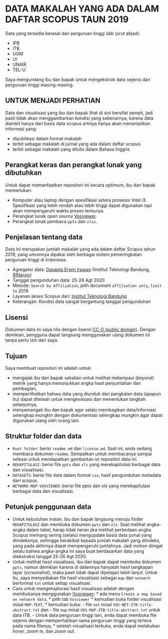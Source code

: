 # DATA MAKALAH YANG ADA DALAM DAFTAR SCOPUS TAUN 2019

Data yang tersedia berasal dari perguruan tinggi sbb (urut abjad):

- IPB
- ITB
- UGM
- UI
- UNAIR
- TEL-U

Saya mengundang ibu dan bapak untuk mengekstrak data sejenis dari perguruan tinggi masing-masing.

## UNTUK MENJADI PERHATIAN

Data dan visualisasi yang ibu dan bapak lihat di sini bersifat sempit, jadi pasti tidak akan menggambarkan kondisi yang sebenarnya, karena data diambil hanya dari basis data scopus artinya hanya akan menampilkan informasi yang:

- dipublikasi dalam format makalah
- terbit sebagai makalah di jurnal yang ada dalam daftar scopus
- terbit sebagai makalah yang ditulis dalam Bahasa Inggris

## Perangkat keras dan perangkat lunak yang dibutuhkan

Untuk dapat memanfaatkan repositori ini secara optimum, ibu dan bapak memerlukan:

- Komputer atau laptop dengan spesifikasi setera prosesor Intel i3. Spesifikasi yang lebih rendah atau lebih tinggi dapat digunakan tapi akan mempengaruhi waktu proses tentunya.
- Perangkat lunak _open source_ [Vosviewer](vosviewer.com).
- Perangkat lunak pembaca `pptx` dan `xlsx`.


## Penjelasan tentang data

Data ini merupakan jumlah makalah yang ada dalam daftar Scopus tahun 2019, yang umumnya dipakai oleh berbagai sistem pemeringkatan perguruan tinggi di Indonesia.

- Agregator data: [Dasapta Erwin Irawan](https://orcid.org/0000-0002-1526-0863) (Institut Teknologi Bandung, [RINarxiv](rinarxiv.lipi.go.id))
- Tanggal pengunduhan data:	25-26 Agt 2020	
- Metode:	`Search by Affiliation`, pilih document `affiliation only`, `limit to` 2019	
- Layanan akses Scopus dari:	[Institut Teknologi Bandung](itb.ac.id) 
- Keterangan:	Kondisi data sangat bergantung tanggal pengunduhan

## Lisensi

Dokumen data ini saya rilis dengan lisensi [CC-0 (public domain)](https://creativecommons.org/share-your-work/public-domain/cc0/).
Dengan demikian, pengguna dapat langsung menggunakan ulang dokumen ini tanpa perlu izin dari saya. 

## Tujuan

Saya membuat repositori ini adalah untuk:

- mengajak ibu dan bapak sekalian untuk melihat melampaui (_beyond_) metrik yang hanya menunjukkan angka hasil penjumlahan dan pembagian,
- memperlihatkan bahwa data yang diunduh dari pangkalan data (apapun itu) dapat ditelaah untuk mengevaluasi dan menentukan langkah selanjutnya,
- menyemangati ibu dan bapak agar selalu membagikan data/informasi selengkap mungkin dengan dokumentasi selengkap mungkin agar dapat digunakan ulang oleh orang lain.


## Struktur folder dan data

- `Root folder`: berisi `readme.md` dan `license.md`. Saat ini, anda sedang membaca dokumen `readme`. Sempatkan untuk membacanya sampai selesai untuk mendapatkan gambarkan isi repositori data ini.
- `REKAPITULASI`: berisi file `pptx` dan `xls` yang merekapitulasi berbagai data dan visualisasi.
- `DATASETS`: berisi file data dalam format `csv`, hasil pengunduhan metadata dari scopus.
- `NETWORK-MAP-VOSVIEWER`: berisi file pptx dan xls yang merekapitulasi berbagai data dan visualisasi.


## Petunjuk penggunaan data

- Untuk kebutuhan instan, ibu dan bapak langsung menuju folder `REKAPITULASI` dan membuka dokumen `pptx` dan `xls`. Saat melihat angka-angka dalam tabel, harap tidak heran jika melihat perbedaan angka. Scopus memang sering (selalu) mengupdate basis data jurnal yang diindeksnya, sehingga berakibat kepada jumlah makalah yang diindeks, yang pada akhirnya dapat mempengaruhi jumlahnya. Jadi mohon diingat selalu bahwa angka-angka ini saya buat berdasarkan data yang diekstraksi tanggal 25-26 Agt 2020.
- Untuk melihat hasil visualisasi, ibu dan bapak dapat membuka dokumen `pptx`, namun demikian karena di dalamnya hanyalah hasil tangkapan layar (_screenshot_), maka pasti tidak dapat dipelajari lebih lanjut. Untuk itu, saya menyediakan file hasil visualisasi sebagai `map` dan `network` berformat `txt` untuk setiap visualisasi. 
- Cara untuk mengeksplorasi hasil visualisasi adalah dengan membukanya menggunakan [Vosviewer](vosviewer.com):
		* ada menu `Create a map based on network data`,
		* pilih tab `Vosviewer`
		* kemudian buka folder visualisasi misal `MAP-TEXT`, 
		* kemudian buka:
				- file `net` misal `VOS-NET-ITB-title-abstract.txt` dan 
				- file `map` misal `VOS-MAP-ITB-title-abstract.txt` untuk data ITB. 
				- Untuk data perguruan tinggi lain, anda dapat membuka file sejenis dengan memperhatikan nama perguruan tinggi yang tertera pada nama filenya,
		* setelah visualisasi terbuka, anda dapat melakukan _hover_, _zoom in_, dan _zoom out_.
